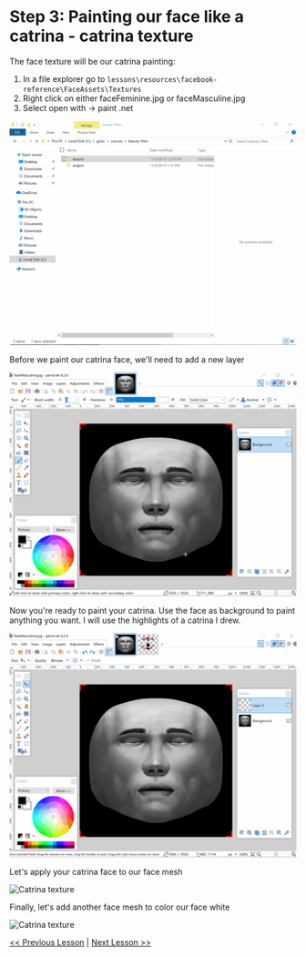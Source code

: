 # Step 3: Painting our face like a catrina - catrina texture

The face texture will be our catrina painting:
1. In a file explorer go to `lessons\resources\facebook-reference\FaceAssets\Textures`
2. Right click on either faceFeminine.jpg or faceMasculine.jpg
3. Select open with -> paint .net

![Face texture](resources/img/open-face-texture.gif)

Before we paint our catrina face, we'll need to add a new layer

![Face texture](resources/img/add-layer.gif)

Now you're ready to paint your catrina. Use the face as background to paint anything you want. I will use the highlights of a catrina I drew. 

![Catrina texture](resources/img/draw-catrina-face.gif)

Let's apply your catrina face to our face mesh

![Catrina texture](resources/img/apply-catrina-face.gif)

Finally, let's add another face mesh to color our face white

![Catrina texture](resources/img/draw-catrina-background.gif)

[<< Previous Lesson](lesson.3.md) | [Next Lesson >>](lesson.5.md)